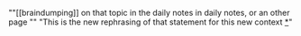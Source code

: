 ""[[braindumping]] on that topic in the daily notes in daily notes, or an other page ""
"This is the new rephrasing of that statement for this new context [*](((MUsYPfrdz)))"

